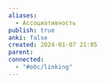 ```yaml
---
aliases:
  - Ассоциативность
publish: true
anki: false
created: 2024-01-07 21:05
parent: 
connected:
  - "#обс/linking"
---
```
















